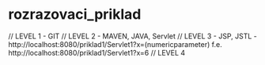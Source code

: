 # rozrazovaci_priklad

// LEVEL 1 - GIT 
// LEVEL 2 - MAVEN, JAVA, Servlet 
// LEVEL 3 - JSP, JSTL - http://localhost:8080/priklad1/Servlet1?x=(numericparameter) f.e. http://localhost:8080/priklad1/Servlet1?x=6 
// LEVEL 4

